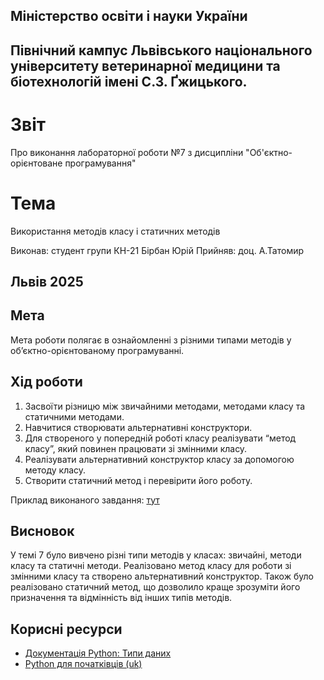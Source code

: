 ## Міністерство освіти і науки України

## Північний кампус Львівського національного університету ветеринарної медицини та біотехнологій імені С.З. Ґжицького.

# Звіт
Про виконання лабораторної роботи №7 з дисципліни "Об'єктно-орієнтоване програмування"

# Тема
Використання методів класу і статичних методів

Виконав: студент групи КН-21 Бірбан Юрій
Прийняв: доц. А.Татомир

## Львів 2025

## Мета
Мета роботи полягає в ознайомленні з різними типами методів у
об’єктно-орієнтованому програмуванні.

## Хід роботи

1. Засвоїти різницю між звичайними методами, методами класу та
статичними методами.
2. Навчитися створювати альтернативні конструктори.
3. Для створеного у попередній роботі класу реалізувати “метод класу”,
який повинен працювати зі змінними класу.
4. Реалізувати альтернативний конструктор класу за допомогою методу
класу.
5. Створити статичний метод і перевірити його роботу.

Приклад виконаного завдання: [тут](class7.py)

## Висновок

У темі 7 було вивчено різні типи методів у класах: звичайні, методи класу та статичні методи. Реалізовано метод класу для роботи зі змінними класу та створено альтернативний конструктор. Також було реалізовано статичний метод, що дозволило краще зрозуміти його призначення та відмінність від інших типів методів.

## Корисні ресурси

- [Документація Python: Типи даних](https://www.learnpython.org/en/Variables_and_Types)
- [Python для початківців (uk)](https://uk.wikipedia.org/wiki/Python)